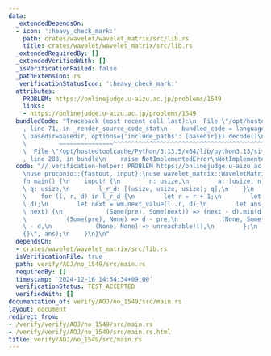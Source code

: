 ```yaml
---
data:
  _extendedDependsOn:
  - icon: ':heavy_check_mark:'
    path: crates/wavelet/wavelet_matrix/src/lib.rs
    title: crates/wavelet/wavelet_matrix/src/lib.rs
  _extendedRequiredBy: []
  _extendedVerifiedWith: []
  _isVerificationFailed: false
  _pathExtension: rs
  _verificationStatusIcon: ':heavy_check_mark:'
  attributes:
    PROBLEM: https://onlinejudge.u-aizu.ac.jp/problems/1549
    links:
    - https://onlinejudge.u-aizu.ac.jp/problems/1549
  bundledCode: "Traceback (most recent call last):\n  File \"/opt/hostedtoolcache/Python/3.13.5/x64/lib/python3.13/site-packages/onlinejudge_verify/documentation/build.py\"\
    , line 71, in _render_source_code_stat\n    bundled_code = language.bundle(stat.path,\
    \ basedir=basedir, options={'include_paths': [basedir]}).decode()\n          \
    \         ~~~~~~~~~~~~~~~^^^^^^^^^^^^^^^^^^^^^^^^^^^^^^^^^^^^^^^^^^^^^^^^^^^^^^^^^^^^^^^^^^\n\
    \  File \"/opt/hostedtoolcache/Python/3.13.5/x64/lib/python3.13/site-packages/onlinejudge_verify/languages/rust.py\"\
    , line 288, in bundle\n    raise NotImplementedError\nNotImplementedError\n"
  code: "// verification-helper: PROBLEM https://onlinejudge.u-aizu.ac.jp/problems/1549\n\
    \nuse proconio::{fastout, input};\nuse wavelet_matrix::WaveletMatrix;\n\n#[fastout]\n\
    fn main() {\n    input! {\n        n: usize,\n        a: [usize; n],\n       \
    \ q: usize,\n        l_r_d: [(usize, usize, usize); q],\n    }\n    let wm = WaveletMatrix::new(&a);\n\
    \    for (l, r, d) in l_r_d {\n        let r = r + 1;\n        let pre = wm.prev_value(l..r,\
    \ d);\n        let next = wm.next_value(l..r, d);\n        let ans = match (pre,\
    \ next) {\n            (Some(pre), Some(next)) => (next - d).min(d - pre),\n \
    \           (Some(pre), None) => d - pre,\n            (None, Some(next)) => next\
    \ - d,\n            (None, None) => unreachable!(),\n        };\n        println!(\"\
    {}\", ans);\n    }\n}\n"
  dependsOn:
  - crates/wavelet/wavelet_matrix/src/lib.rs
  isVerificationFile: true
  path: verify/AOJ/no_1549/src/main.rs
  requiredBy: []
  timestamp: '2024-12-16 14:54:34+09:00'
  verificationStatus: TEST_ACCEPTED
  verifiedWith: []
documentation_of: verify/AOJ/no_1549/src/main.rs
layout: document
redirect_from:
- /verify/verify/AOJ/no_1549/src/main.rs
- /verify/verify/AOJ/no_1549/src/main.rs.html
title: verify/AOJ/no_1549/src/main.rs
---
```

